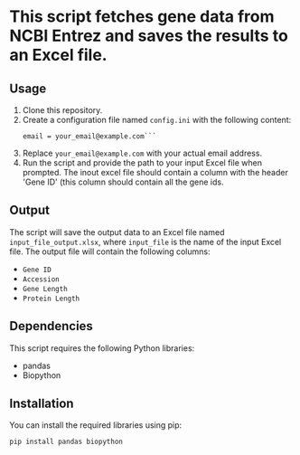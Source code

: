 # This script fetches gene data from NCBI Entrez and saves the results to an Excel file.

## Usage

1. Clone this repository.
2. Create a configuration file named `config.ini` with the following content:
	```[NCBI]
	email = your_email@example.com```
3. Replace `your_email@example.com` with your actual email address.
4. Run the script and provide the path to your input Excel file when prompted. The inout excel file should contain a column with the header 'Gene ID' (this column should contain all the gene ids.

## Output

The script will save the output data to an Excel file named `input_file_output.xlsx`, where `input_file` is the name of the input Excel file. The output file will contain the following columns:

* `Gene ID`
* `Accession`
* `Gene Length`
* `Protein Length`

## Dependencies

This script requires the following Python libraries:

* pandas
* Biopython

## Installation

You can install the required libraries using pip:

`pip install pandas biopython`